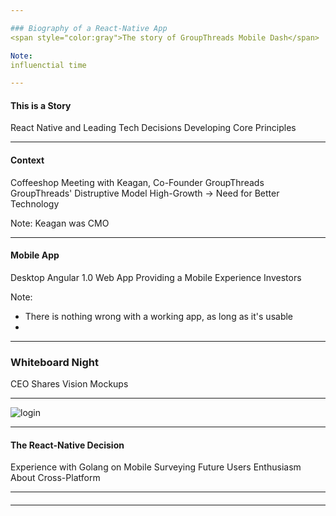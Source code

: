 ```yaml
---

### Biography of a React-Native App
<span style="color:gray">The story of GroupThreads Mobile Dash</span>

Note:
influenctial time

---
```


#### This is a Story

React Native and Leading Tech Decisions
Developing Core Principles

---

#### Context

Coffeeshop Meeting with Keagan, Co-Founder GroupThreads
GroupThreads' Distruptive Model
High-Growth -> Need for Better Technology

Note:
Keagan was CMO

---

#### Mobile App

Desktop Angular 1.0 Web App
Providing a Mobile Experience
Investors

Note:
- There is nothing wrong with a working app, as long as it's usable
- 

---

### Whiteboard Night

CEO Shares Vision
Mockups

---

![login](assets/home.jpg)

---

#### The React-Native Decision

Experience with Golang on Mobile
Surveying Future Users
Enthusiasm About Cross-Platform

---

#### 



---
